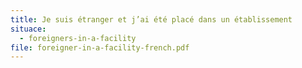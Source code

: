 ```yaml
---
title: Je suis étranger et j’ai été placé dans un établissement
situace:
  - foreigners-in-a-facility
file: foreigner-in-a-facility-french.pdf
---
```

